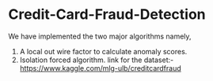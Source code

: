 # Credit-Card-Fraud-Detection
We have implemented the two major algorithms namely, 
1. A local out wire factor to calculate anomaly scores. 
2. Isolation forced algorithm.
link for the dataset:- https://www.kaggle.com/mlg-ulb/creditcardfraud

